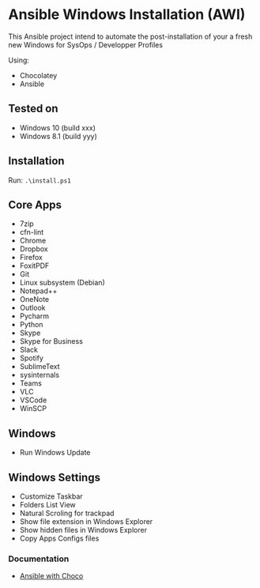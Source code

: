 # Ansible Windows Installation (AWI)

This Ansible project intend to automate the post-installation of your a fresh new Windows for SysOps / Developper Profiles

Using:

* Chocolatey
* Ansible

## Tested on

* Windows 10 (build xxx)
* Windows 8.1 (build yyy)

## Installation

Run: `.\install.ps1`

## Core Apps

* 7zip
* cfn-lint
* Chrome
* Dropbox
* Firefox
* FoxitPDF
* Git
* Linux subsystem (Debian)
* Notepad++
* OneNote
* Outlook
* Pycharm
* Python
* Skype
* Skype for Business
* Slack
* Spotify
* SublimeText
* sysinternals
* Teams
* VLC
* VSCode
* WinSCP

## Windows

* Run Windows Update

## Windows Settings

* Customize Taskbar
* Folders List View
* Natural Scroling for trackpad
* Show file extension in Windows Explorer
* Show hidden files in Windows Explorer
* Copy Apps Configs files

### Documentation

* [Ansible with Choco](https://docs.ansible.com/ansible/latest/modules/win_chocolatey_module.html)